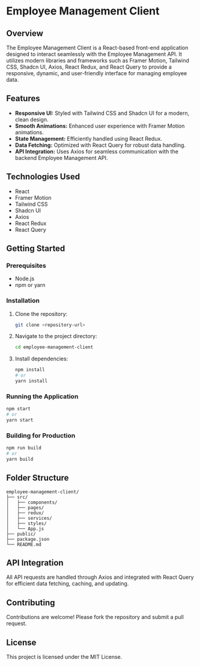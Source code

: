 # Employee Management Client

## Overview
The Employee Management Client is a React-based front-end application designed to interact seamlessly with the Employee Management API. It utilizes modern libraries and frameworks such as Framer Motion, Tailwind CSS, Shadcn UI, Axios, React Redux, and React Query to provide a responsive, dynamic, and user-friendly interface for managing employee data.

## Features
- **Responsive UI:** Styled with Tailwind CSS and Shadcn UI for a modern, clean design.
- **Smooth Animations:** Enhanced user experience with Framer Motion animations.
- **State Management:** Efficiently handled using React Redux.
- **Data Fetching:** Optimized with React Query for robust data handling.
- **API Integration:** Uses Axios for seamless communication with the backend Employee Management API.

## Technologies Used
- React
- Framer Motion
- Tailwind CSS
- Shadcn UI
- Axios
- React Redux
- React Query

## Getting Started

### Prerequisites
- Node.js
- npm or yarn

### Installation
1. Clone the repository:
   ```bash
   git clone <repository-url>
   ```
2. Navigate to the project directory:
   ```bash
   cd employee-management-client
   ```
3. Install dependencies:
   ```bash
   npm install
   # or
   yarn install
   ```

### Running the Application
```bash
npm start
# or
yarn start
```

### Building for Production
```bash
npm run build
# or
yarn build
```

## Folder Structure
```
employee-management-client/
├── src/
│   ├── components/
│   ├── pages/
│   ├── redux/
│   ├── services/
│   ├── styles/
│   └── App.js
├── public/
├── package.json
└── README.md
```

## API Integration
All API requests are handled through Axios and integrated with React Query for efficient data fetching, caching, and updating.

## Contributing
Contributions are welcome! Please fork the repository and submit a pull request.

## License
This project is licensed under the MIT License.

